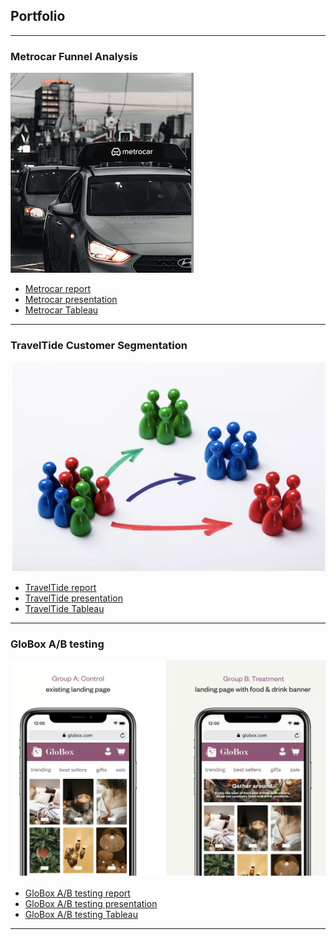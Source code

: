 ## Portfolio

---

### Metrocar Funnel Analysis
<img src="Metrocar/Metrocar.png?raw=true"/> 

- [Metrocar report](https://Angelinabaf.github.io/Metrocar/Metrocar_report.pdf)
- [Metrocar presentation](https://Angelinabaf.github.io/Metrocar/Metrocar_presentation.pdf)
- [Metrocar Tableau](https://public.tableau.com/views/Metrocar-funnel_analysis/Story1?:language=en-US&:display_count=n&:origin=viz_share_link)

---

### TravelTide Customer Segmentation

<img src="TravelTide/Customer_segmentation.png?raw=true"/> 


- [TravelTide report](https://Angelinabaf.github.io/TravelTide/Report_Travel_Tide.pdf)
- [TravelTide presentation](https://Angelinabaf.github.io/TravelTide/Presentation_Travel_Tide.pdf)
- [TravelTide Tableau](https://public.tableau.com/views/TravelTide_16945881963670/TravelTide?:language=en-US&:display_count=n&:origin=viz_share_link)

---

### GloBox A/B testing 

<img src="GloBox/GloBox_Project_logo.png?raw=true"/>


- [GloBox A/B testing report](https://Angelinabaf.github.io/GloBox/GloBox_A_B_testing_Report.pdf)
- [GloBox A/B testing presentation](https://Angelinabaf.github.io/GloBox/A_B_Testing_presentation.pdf)
- [GloBox A/B testing Tableau](https://public.tableau.com/views/GloBoxABtest_16886252039130/GloBoxABtest?:language=en-US&:display_count=n&:origin=viz_share_link)

  
---


